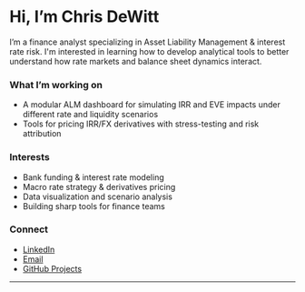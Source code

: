 # Hi, I’m Chris DeWitt

I’m a finance analyst specializing in Asset Liability Management & interest rate risk. I'm interested in learning how to develop analytical tools to better understand how rate markets and balance sheet dynamics interact.

### What I’m working on

- A modular ALM dashboard for simulating IRR and EVE impacts under different rate and liquidity scenarios
- Tools for pricing IRR/FX derivatives with stress-testing and risk attribution

### Interests

- Bank funding & interest rate modeling  
- Macro rate strategy & derivatives pricing  
- Data visualization and scenario analysis  
- Building sharp tools for finance teams

### Connect

- [LinkedIn](https://www.linkedin.com/in/CNxnDW)
- [Email](mailto:DeWittCN@gmail.com)
- [GitHub Projects](https://github.com/Chris-DeWitt?tab=repositories)

---


<!---
chris-dewitt/chris-dewitt is a ✨ special ✨ repository because its `README.md` (this file) appears on your GitHub profile.
You can click the Preview link to take a look at your changes.
--->
